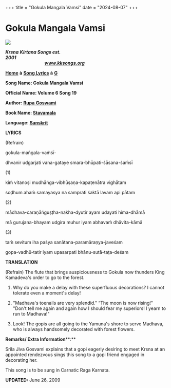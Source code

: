 +++
title = "Gokula Mangala Vamsi"
date = "2024-08-07"
+++

# Gokula Mangala Vamsi
**[![](http://kksongs.org/image_files/image002.jpg)](http://kksongs.org/)**

**_Krsna_** **_Kirtana Songs est. 2001_**                                                                                                                                                      **_www.kksongs.org_**

**[Home](http://kksongs.org/)** **à** **[Song Lyrics](http://kksongs.org/lyrics.html)** **à** **[G](http://kksongs.org/songs/song_g.html)**

**Song Name: Gokula Mangala Vamsi**

**Official Name: Volume 6 Song 19**

**Author:** [**Rupa** **Goswami**](http://kksongs.org/authors/list/rupa.html)

**Book Name: [Stavamala](http://kksongs.org/authors/stavamala.html)**

**Language: [Sanskrit](http://kksongs.org/language/list/sanskrit.html)**

**LYRICS**

(Refrain)

gokula-mańgala-vaḿśī-

dhvanir udgarjati vana-gataye smara-bhūpati-śāsana\-śaḿsī

(1)

kiḿ vitanoṣi mudhāńga-vibhūṣaṇa-kapaṭenātra vighātam

soḍhum ahaḿ samayasya na samprati śaktā lavam api pātam

(2)

mādhava-caraṇāńguṣṭha-nakha-dyutir ayam udayati hima-dhāmā

mā gurujana-bhayam udgira muhur iyam abhavaḿ dhāvita-kāmā

(3)

taḿ sevitum iha paśya sanātana-paramāraṇya-javeśam

gopa-vadhū-tatir iyam upasarpati bhānu-sutā-taṭa-deśam

**TRANSLATION**

(Refrain) The flute that brings auspiciousness to Gokula now thunders King Kamadeva's order to go to the forest.

1) Why do you make a delay with these superfluous decorations? I cannot tolerate even a moment's delay!

2) "Madhava's toenails are very splendid." “The moon is now rising!" "Don't tell me again and again how I should fear my superiors! I yearn to run to Madhava!"

3) Look! The gopis are all going to the Yamuna's shore to serve Madhava, who is always handsomely decorated with forest flowers.

**Remarks/ Extra Information****:**

Srila Jiva Gosvami explains that a gopi eagerly desiring to meet Krsna at an appointed rendezvous sings this song to a gopi friend engaged in decorating her.

This song is to be sung in Carnatic Raga Karnata.

**UPDATED:** June 26, 2009